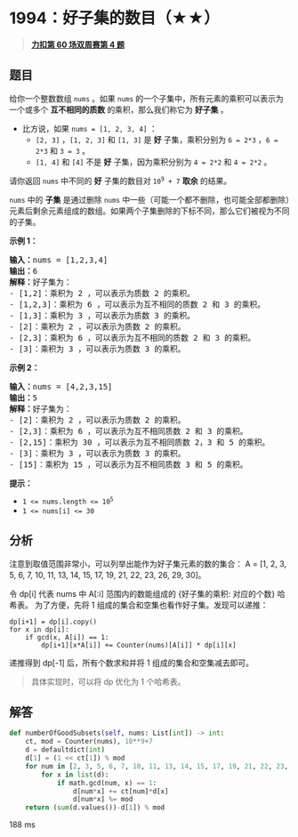 # 1994：好子集的数目（★★）


> <u>**[力扣第 60 场双周赛第 4 题](https://leetcode.cn/problems/the-number-of-good-subsets/)**</u>

## 题目

<p>给你一个整数数组 <code>nums</code> 。如果 <code>nums</code> 的一个子集中，所有元素的乘积可以表示为一个或多个 <strong>互不相同的质数</strong> 的乘积，那么我们称它为 <strong>好子集</strong> 。</p>

<ul>
<li>比方说，如果 <code>nums = [1, 2, 3, 4]</code> ：

<ul>
<li><code>[2, 3]</code> ，<code>[1, 2, 3]</code> 和 <code>[1, 3]</code> 是 <strong>好</strong> 子集，乘积分别为 <code>6 = 2*3</code> ，<code>6 = 2*3</code> 和 <code>3 = 3</code> 。</li>
<li><code>[1, 4]</code> 和 <code>[4]</code> 不是 <strong>好</strong> 子集，因为乘积分别为 <code>4 = 2*2</code> 和 <code>4 = 2*2</code> 。</li>
</ul>
</li>
</ul>

<p>请你返回 <code>nums</code> 中不同的 <strong>好</strong> 子集的数目对<em> </em><code>10<sup>9</sup> + 7</code> <strong>取余</strong> 的结果。</p>

<p><code>nums</code> 中的 <strong>子集</strong> 是通过删除 <code>nums</code> 中一些（可能一个都不删除，也可能全部都删除）元素后剩余元素组成的数组。如果两个子集删除的下标不同，那么它们被视为不同的子集。</p>



<p><strong>示例 1：</strong></p>

<pre>
<b>输入：</b>nums = [1,2,3,4]
<b>输出：</b>6
<b>解释：</b>好子集为：
- [1,2]：乘积为 2 ，可以表示为质数 2 的乘积。
- [1,2,3]：乘积为 6 ，可以表示为互不相同的质数 2 和 3 的乘积。
- [1,3]：乘积为 3 ，可以表示为质数 3 的乘积。
- [2]：乘积为 2 ，可以表示为质数 2 的乘积。
- [2,3]：乘积为 6 ，可以表示为互不相同的质数 2 和 3 的乘积。
- [3]：乘积为 3 ，可以表示为质数 3 的乘积。
</pre>

<p><strong>示例 2：</strong></p>

<pre>
<b>输入：</b>nums = [4,2,3,15]
<b>输出：</b>5
<b>解释：</b>好子集为：
- [2]：乘积为 2 ，可以表示为质数 2 的乘积。
- [2,3]：乘积为 6 ，可以表示为互不相同质数 2 和 3 的乘积。
- [2,15]：乘积为 30 ，可以表示为互不相同质数 2，3 和 5 的乘积。
- [3]：乘积为 3 ，可以表示为质数 3 的乘积。
- [15]：乘积为 15 ，可以表示为互不相同质数 3 和 5 的乘积。
</pre>



<p><strong>提示：</strong></p>

<ul>
<li><code>1 &lt;= nums.length &lt;= 10<sup>5</sup></code></li>
<li><code>1 &lt;= nums[i] &lt;= 30</code></li>
</ul>


## 分析

注意到取值范围非常小，可以列举出能作为好子集元素的数的集合： 
A = [1, 2, 3, 5, 6, 7, 10, 11, 13, 14, 15, 17, 19, 21, 22, 23, 26, 29, 30]。

令 dp[i] 代表 nums 中 A[:i] 范围内的数能组成的 {好子集的乘积: 对应的个数} 哈希表。
为了方便，先将 1 组成的集合和空集也看作好子集。发现可以递推：

    dp[i+1] = dp[i].copy()
    for x in dp[i]:
        if gcd(x, A[i]) == 1:
            dp[i+1][x*A[i]] += Counter(nums)[A[i]] * dp[i][x]

递推得到 dp[-1] 后，所有个数求和并将 1 组成的集合和空集减去即可。

> 具体实现时，可以将 dp 优化为 1 个哈希表。

## 解答

```python
def numberOfGoodSubsets(self, nums: List[int]) -> int:
    ct, mod = Counter(nums), 10**9+7
    d = defaultdict(int)
    d[1] = (1 << ct[1]) % mod
    for num in [2, 3, 5, 6, 7, 10, 11, 13, 14, 15, 17, 19, 21, 22, 23, 26, 29, 30]:
        for x in list(d):
            if math.gcd(num, x) == 1:
                d[num*x] += ct[num]*d[x]
                d[num*x] %= mod
    return (sum(d.values())-d[1]) % mod
```
188 ms

